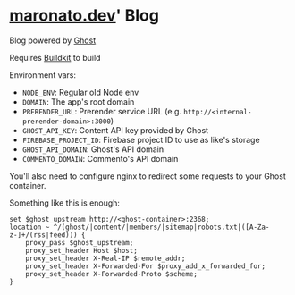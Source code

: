 # [maronato.dev](maronato.dev)' Blog

Blog powered by [Ghost](https://ghost.io/)

Requires [Buildkit](https://docs.docker.com/develop/develop-images/build_enhancements/) to build

Environment vars:

- `NODE_ENV`: Regular old Node env
- `DOMAIN`: The app's root domain
- `PRERENDER_URL`: Prerender service URL (e.g. `http://<internal-prerender-domain>:3000`)
- `GHOST_API_KEY`: Content API key provided by Ghost
- `FIREBASE_PROJECT_ID`: Firebase project ID to use as like's storage
- `GHOST_API_DOMAIN`: Ghost's API domain
- `COMMENTO_DOMAIN`: Commento's API domain


You'll also need to configure nginx to redirect some requests to your Ghost container.

Something like this is enough:
```
set $ghost_upstream http://<ghost-container>:2368;
location ~ ^/(ghost/|content/|members/|sitemap|robots.txt|([A-Za-z-]+/(rss|feed))) {
    proxy_pass $ghost_upstream;
    proxy_set_header Host $host;
    proxy_set_header X-Real-IP $remote_addr;
    proxy_set_header X-Forwarded-For $proxy_add_x_forwarded_for;
    proxy_set_header X-Forwarded-Proto $scheme;
}
```
